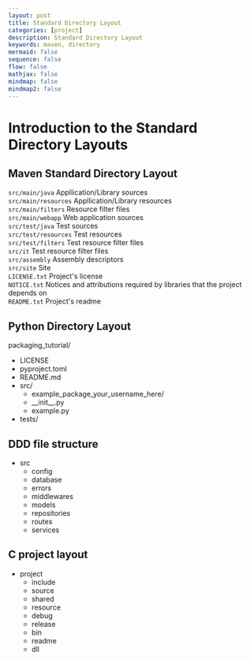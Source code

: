 ```yaml
---
layout: post
title: Standard Directory Layout
categories: [project]
description: Standard Directory Layout
keywords: maven, directory
mermaid: false
sequence: false
flow: false
mathjax: false
mindmap: false
mindmap2: false
---
```

# Introduction to the Standard Directory Layouts

## Maven Standard Directory Layout

``` src/main/java ``` Appllication/Library sources  
``` src/main/resources ``` Appllication/Library resources  
``` src/main/filters ``` Resource filter files  
``` src/main/webapp ``` Web application sources  
``` src/test/java ``` Test sources  
``` src/test/resources ``` Test resources  
``` src/test/filters ``` Test resource filter files  
``` src/it ``` Test resource filter files  
``` src/assembly ``` Assembly descriptors  
``` src/site ``` Site  
``` LICENSE.txt ``` Project's license  
``` NOTICE.txt ``` Notices and attributions required by libraries that the project depends on  
``` README.txt ``` Project's readme  

## Python Directory Layout

packaging_tutorial/
- LICENSE
- pyproject.toml
- README.md
- src/
    - example_package_your_username_here/
    - \_\_init\_\_.py
    - example.py
- tests/

## DDD file structure

- src
    - config
    - database
    - errors
    - middlewares
    - models
    - repositories
    - routes
    - services

## C project layout

- project
    * include
    * source
    * shared
    * resource
    * debug
    * release
    * bin
    * readme
    * dll




